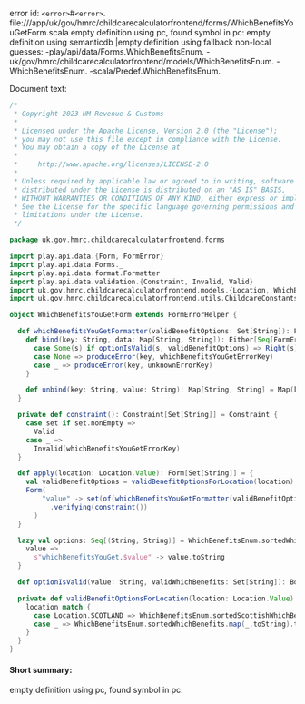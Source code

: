 error id: `<error>`#`<error>`.
file://<WORKSPACE>/app/uk/gov/hmrc/childcarecalculatorfrontend/forms/WhichBenefitsYouGetForm.scala
empty definition using pc, found symbol in pc: 
empty definition using semanticdb
|empty definition using fallback
non-local guesses:
	 -play/api/data/Forms.WhichBenefitsEnum.
	 -uk/gov/hmrc/childcarecalculatorfrontend/models/WhichBenefitsEnum.
	 -WhichBenefitsEnum.
	 -scala/Predef.WhichBenefitsEnum.

Document text:

```scala
/*
 * Copyright 2023 HM Revenue & Customs
 *
 * Licensed under the Apache License, Version 2.0 (the "License");
 * you may not use this file except in compliance with the License.
 * You may obtain a copy of the License at
 *
 *     http://www.apache.org/licenses/LICENSE-2.0
 *
 * Unless required by applicable law or agreed to in writing, software
 * distributed under the License is distributed on an "AS IS" BASIS,
 * WITHOUT WARRANTIES OR CONDITIONS OF ANY KIND, either express or implied.
 * See the License for the specific language governing permissions and
 * limitations under the License.
 */

package uk.gov.hmrc.childcarecalculatorfrontend.forms

import play.api.data.{Form, FormError}
import play.api.data.Forms._
import play.api.data.format.Formatter
import play.api.data.validation.{Constraint, Invalid, Valid}
import uk.gov.hmrc.childcarecalculatorfrontend.models.{Location, WhichBenefitsEnum}
import uk.gov.hmrc.childcarecalculatorfrontend.utils.ChildcareConstants.{unknownErrorKey, whichBenefitsYouGetErrorKey}

object WhichBenefitsYouGetForm extends FormErrorHelper {

  def whichBenefitsYouGetFormatter(validBenefitOptions: Set[String]): Formatter[String] = new Formatter[String] {
    def bind(key: String, data: Map[String, String]): Either[Seq[FormError], String] = data.get(key) match {
      case Some(s) if optionIsValid(s, validBenefitOptions) => Right(s)
      case None => produceError(key, whichBenefitsYouGetErrorKey)
      case _ => produceError(key, unknownErrorKey)
    }

    def unbind(key: String, value: String): Map[String, String] = Map(key -> value)
  }

  private def constraint(): Constraint[Set[String]] = Constraint {
    case set if set.nonEmpty =>
      Valid
    case _ =>
      Invalid(whichBenefitsYouGetErrorKey)
  }

  def apply(location: Location.Value): Form[Set[String]] = {
    val validBenefitOptions = validBenefitOptionsForLocation(location)
    Form(
        "value" -> set(of(whichBenefitsYouGetFormatter(validBenefitOptions)))
          .verifying(constraint())
      )
  }

  lazy val options: Seq[(String, String)] = WhichBenefitsEnum.sortedWhichBenefits.map {
    value =>
      s"whichBenefitsYouGet.$value" -> value.toString
  }

  def optionIsValid(value: String, validWhichBenefits: Set[String]): Boolean = { validWhichBenefits.contains(value) }

  private def validBenefitOptionsForLocation(location: Location.Value): Set[String] = {
    location match {
      case Location.SCOTLAND => WhichBenefitsEnum.sortedScottishWhichBenefits.map(_.toString).toSet
      case _ => WhichBenefitsEnum.sortedWhichBenefits.map(_.toString).toSet
    }
  }
}

```

#### Short summary: 

empty definition using pc, found symbol in pc: 